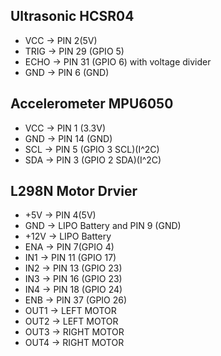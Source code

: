 ## Ultrasonic HCSR04
* VCC -> PIN 2(5V)
* TRIG -> PIN 29 (GPIO 5)
* ECHO -> PIN 31 (GPIO 6) with voltage divider
* GND -> PIN 6 (GND)


## Accelerometer MPU6050 
* VCC -> PIN 1 (3.3V)
* GND -> PIN 14 (GND)
* SCL -> PIN 5 (GPIO 3 SCL)(I^2C)
* SDA -> PIN 3 (GPIO 2 SDA)(I^2C)


## L298N Motor Drvier
* +5V -> PIN 4(5V)
* GND -> LIPO Battery and PIN 9 (GND)
* +12V -> LIPO Battery
* ENA -> PIN 7(GPIO 4)
* IN1 -> PIN 11 (GPIO 17)
* IN2 -> PIN 13 (GPIO 23)
* IN3 -> PIN 16 (GPIO 23)
* IN4 -> PIN 18 (GPIO 24)
* ENB -> PIN 37 (GPIO 26)
* OUT1 -> LEFT MOTOR
* OUT2 -> LEFT MOTOR
* OUT3 -> RIGHT MOTOR
* OUT4 -> RIGHT MOTOR
